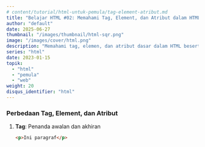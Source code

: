 ```yaml
---
# content/tutorial/html-untuk-pemula/tag-element-atribut.md
title: "Belajar HTML #02: Memahami Tag, Element, dan Atribut dalam HTML"
author: "default"
date: 2025-06-27
thumbnail: "/images/thumbnail/html-sqr.png"
image: "/images/cover/html.png"
description: "Memahami tag, elemen, dan atribut dasar dalam HTML beserta fungsinya."
series: "html"
date: 2023-01-15
topik:
  - "html"
  - "pemula"
  - "web"
weight: 20
disqus_identifier: "html"
---
```


### Perbedaan Tag, Element, dan Atribut

1. **Tag**: Penanda awalan dan akhiran
   ```html
   <p>Ini paragraf</p>